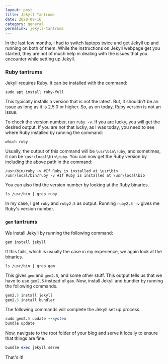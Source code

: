 ```yaml
---
layout: post
title: Jekyll Tantrums
date: 2020-09-16
category: general
permalink: jekyll-tantrums
---
```


In the last few months, I had to switch laptops twice and get Jekyll
up and running on both of them. While the instructions on Jekyll
webpage get you started, they are not of much help in dealing with
the issues that you encounter while setting up Jekyll.

### Ruby tantrums 
Jekyll requires Ruby. It can be installed with the command:
```shell
sudo apt install ruby-full
```

This typically installs a version that is not the latest. But, it 
shouldn't be an issue as long as it is 2.5.0 or higher. So, as on
today, Ruby version is not an issue. 

To check the version number, run `ruby -v`. If you are lucky, you
will get the desired output. If you are not that lucky, as I was
today, you need to see where Ruby installed by running the command:
```shell
which ruby
```
Usually, the output of this command will be `\usr\bin\ruby`, and
sometimes, it can be `\usr\local\bin\ruby`. You can now get the
Ruby version by including the above path in the command:
```shell
/usr/bin/ruby -v #If Ruby is installed at \usr\bin
/usr/local/bin/ruby -v #If Ruby is installed at \usr\local\bib
``` 

You can also find the version number by looking at the Ruby binaries.

```shell
ls /usr/bin | grep ruby
```

In my case, I get `ruby` and `ruby2.5` as output. Running `ruby2.5 -v`
gives me Ruby's version number.

### `gem` tantrums
We install Jekyll by running the following command:
```shell
gem install jekyll
```

If this fails, which is usually the case in my experience, we again look at
the binaries.
```shell
ls /usr/bin | grep gem
```

This gives `gem` and `gem2.5`, and some other stuff. This output tells
us that we have to use `gem2.5` instead of `gem`. Now, install Jekyll and
bundler by running the following commands.
```ruby
gem2.5 install jekyll
gem2.5 install bundler
```

The following commands will complete the Jekyll set up process.
```ruby
sudo gem2.5 update --system
bundle update
```

Now, navigate to the root folder of your blog and serve it locally to 
ensure that things are fine.
```ruby
bundle exec jekyll serve
```

That's it!
